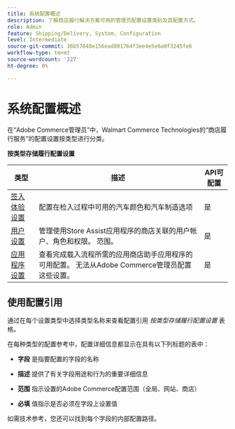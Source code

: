 ```yaml
---
title: 系统配置概述
description: 了解商店履行解决方案可用的管理员配置设置类别及其配置方式。
role: Admin
feature: Shipping/Delivery, System, Configuration
level: Intermediate
source-git-commit: 36b57648e156ead801764f3ee4e5e6a0f3245fe6
workflow-type: tm+mt
source-wordcount: '227'
ht-degree: 0%

---
```


# 系统配置概述

在“Adobe Commerce管理员”中，Walmart Commerce Technologies的“商店履行服务”的配置设置按类型进行分类。

**按类型存储履行配置设置**

| **类型** | **描述** | **API可配置** |
|-------------------------------------------------------------------|--------------------------------------------------------------------------------------------------------------------------------------------------------------------------|----------------------|
| [签入体验设置](store-location-map-provider-setup.md) | 配置在检入过程中可用的汽车颜色和汽车制造选项 | 是 |
| [用户设置](user-setup.md) | 管理使用Store Assist应用程序的商店关联的用户帐户、角色和权限。 范围。 | 是 |
| [应用程序设置](app-setup.md) | 查看完成载入流程所需的应用商店助手应用程序的可用配置。 无法从Adobe Commerce管理员配置这些设置。 | 是 |


## 使用配置引用

通过在每个设置类型中选择类型名称来查看配置引用 _按类型存储履行配置设置_ 表格。

在每种类型的配置参考中，配置详细信息都显示在具有以下列标题的表中：

- **字段** 是指要配置的字段的名称

- **描述** 提供了有关字段用途和行为的重要详细信息

- **范围** 指示设置的Adobe Commerce配置范围（全局、网站、商店）

- **必填** 值指示是否必须在字段上设置值

如需技术参考，您还可以找到每个字段的内部配置路径。

